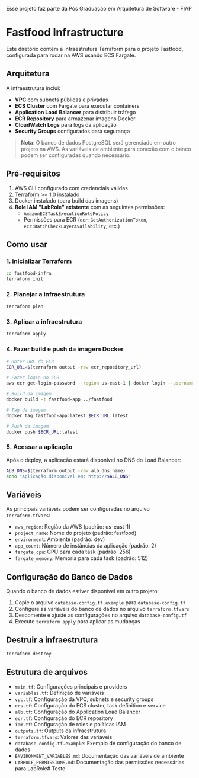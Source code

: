 Esse projeto faz parte da Pós Graduação em Arquitetura de Software - FIAP

# Fastfood Infrastructure

Este diretório contém a infraestrutura Terraform para o projeto Fastfood, configurada para rodar na AWS usando ECS Fargate.

## Arquitetura

A infraestrutura inclui:

- **VPC** com subnets públicas e privadas
- **ECS Cluster** com Fargate para executar containers
- **Application Load Balancer** para distribuir tráfego
- **ECR Repository** para armazenar imagens Docker
- **CloudWatch Logs** para logs da aplicação
- **Security Groups** configurados para segurança

> **Nota**: O banco de dados PostgreSQL será gerenciado em outro projeto na AWS. As variáveis de ambiente para conexão com o banco podem ser configuradas quando necessário.

## Pré-requisitos

1. AWS CLI configurado com credenciais válidas
2. Terraform >= 1.0 instalado
3. Docker instalado (para build das imagens)
4. **Role IAM "LabRole" existente** com as seguintes permissões:
   - `AmazonECSTaskExecutionRolePolicy`
   - Permissões para ECR (`ecr:GetAuthorizationToken`, `ecr:BatchCheckLayerAvailability`, etc.)

## Como usar

### 1. Inicializar Terraform

```bash
cd fastfood-infra
terraform init
```

### 2. Planejar a infraestrutura

```bash
terraform plan
```

### 3. Aplicar a infraestrutura

```bash
terraform apply
```

### 4. Fazer build e push da imagem Docker

```bash
# Obter URL do ECR
ECR_URL=$(terraform output -raw ecr_repository_url)

# Fazer login no ECR
aws ecr get-login-password --region us-east-1 | docker login --username AWS --password-stdin $ECR_URL

# Build da imagem
docker build -t fastfood-app ../fastfood

# Tag da imagem
docker tag fastfood-app:latest $ECR_URL:latest

# Push da imagem
docker push $ECR_URL:latest
```

### 5. Acessar a aplicação

Após o deploy, a aplicação estará disponível no DNS do Load Balancer:

```bash
ALB_DNS=$(terraform output -raw alb_dns_name)
echo "Aplicação disponível em: http://$ALB_DNS"
```

## Variáveis

As principais variáveis podem ser configuradas no arquivo `terraform.tfvars`:

- `aws_region`: Região da AWS (padrão: us-east-1)
- `project_name`: Nome do projeto (padrão: fastfood)
- `environment`: Ambiente (padrão: dev)
- `app_count`: Número de instâncias da aplicação (padrão: 2)
- `fargate_cpu`: CPU para cada task (padrão: 256)
- `fargate_memory`: Memória para cada task (padrão: 512)

## Configuração do Banco de Dados

Quando o banco de dados estiver disponível em outro projeto:

1. Copie o arquivo `database-config.tf.example` para `database-config.tf`
2. Configure as variáveis do banco de dados no arquivo `terraform.tfvars`
3. Descomente e ajuste as configurações no arquivo `database-config.tf`
4. Execute `terraform apply` para aplicar as mudanças

## Destruir a infraestrutura

```bash
terraform destroy
```

## Estrutura de arquivos

- `main.tf`: Configurações principais e providers
- `variables.tf`: Definição de variáveis
- `vpc.tf`: Configuração da VPC, subnets e security groups
- `ecs.tf`: Configuração do ECS cluster, task definition e service
- `alb.tf`: Configuração do Application Load Balancer
- `ecr.tf`: Configuração do ECR repository
- `iam.tf`: Configuração de roles e políticas IAM
- `outputs.tf`: Outputs da infraestrutura
- `terraform.tfvars`: Valores das variáveis
- `database-config.tf.example`: Exemplo de configuração do banco de dados
- `ENVIRONMENT_VARIABLES.md`: Documentação das variáveis de ambiente
- `LABROLE_PERMISSIONS.md`: Documentação das permissões necessárias para LabRole# Teste
